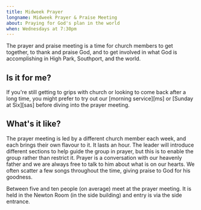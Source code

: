 ```yaml
---
title: Midweek Prayer
longname: Midweek Prayer & Praise Meeting
about: Praying for God's plan in the world
when: Wednesdays at 7:30pm
---
```


The prayer and praise meeting is a time for church members to get together, to thank and praise God, and to get involved in what God is accomplishing in High Park, Southport, and the world.

## Is it for me?

If you're still getting to grips with church or looking to come back after a long time, you might prefer to try out our [morning service][ms] or [Sunday at Six][sas] before diving into the prayer meeting.

## What's it like?

The prayer meeting is led by a different church member each week, and each brings their own flavour to it. It lasts an hour. The leader will introduce different sections to help guide the group in prayer, but this is to enable the group rather than restrict it. Prayer is a conversation with our heavenly father and we are always free to talk to him about what is on our hearts. We often scatter a few songs throughout the time, giving praise to God for his goodness.

Between five and ten people (on average) meet at the prayer meeting. It is held in the Newton Room (in the side building) and entry is via the side entrance.
